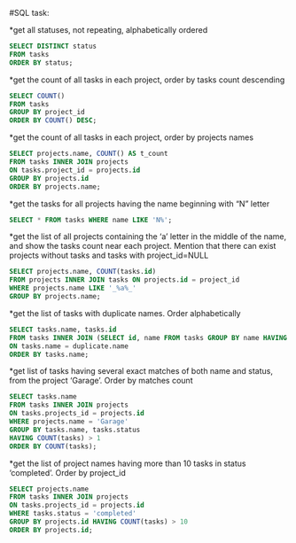 #SQL task:

*get all statuses, not repeating, alphabetically ordered
```sql
SELECT DISTINCT status
FROM tasks
ORDER BY status;
```
*get the count of all tasks in each project, order by tasks count descending
```sql
SELECT COUNT()
FROM tasks
GROUP BY project_id
ORDER BY COUNT() DESC;
```
*get the count of all tasks in each project, order by projects names
```sql
SELECT projects.name, COUNT() AS t_count
FROM tasks INNER JOIN projects
ON tasks.project_id = projects.id
GROUP BY projects.id
ORDER BY projects.name;
```
*get the tasks for all projects having the name beginning with “N” letter
```sql
SELECT * FROM tasks WHERE name LIKE 'N%';
```
*get the list of all projects containing the ‘a’ letter in the middle of the name, and show the tasks count near each project. Mention that there can exist projects without tasks and tasks with project_id=NULL
```sql
SELECT projects.name, COUNT(tasks.id)
FROM projects INNER JOIN tasks ON projects.id = project_id
WHERE projects.name LIKE '_%a%_'
GROUP BY projects.name;
```
*get the list of tasks with duplicate names. Order alphabetically
```sql
SELECT tasks.name, tasks.id
FROM tasks INNER JOIN (SELECT id, name FROM tasks GROUP BY name HAVING count(id) > 1) duplicate
ON tasks.name = duplicate.name
ORDER BY tasks.name;
```
*get list of tasks having several exact matches of both name and status, from the project ‘Garage’. Order by matches count
```sql
SELECT tasks.name
FROM tasks INNER JOIN projects
ON tasks.projects_id = projects.id
WHERE projects.name = 'Garage'
GROUP BY tasks.name, tasks.status
HAVING COUNT(tasks) > 1
ORDER BY COUNT(tasks);
```
*get the list of project names having more than 10 tasks in status ‘completed’. Order by project_id
```sql
SELECT projects.name
FROM tasks INNER JOIN projects
ON tasks.projects_id = projects.id
WHERE tasks.status = 'completed'
GROUP BY projects.id HAVING COUNT(tasks) > 10
ORDER BY projects.id;
```
